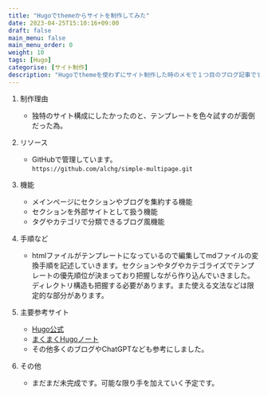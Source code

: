 ```yaml
---
title: "Hugoでthemeからサイトを制作してみた"
date: 2023-04-25T15:10:16+09:00
draft: false
main_menu: false
main_menu_order: 0
weight: 10
tags: [Hugo]
categorise: [サイト制作]
description: "Hugoでthemeを使わずにサイト制作した時のメモで１つ目のブログ記事です。"
---
```

1. 制作理由  
	- 独特のサイト構成にしたかったのと、テンプレートを色々試すのが面倒だった為。  

2. リソース  
	- GitHubで管理しています。  
`https://github.com/alchg/simple-multipage.git`  
<!--more-->  
3. 機能  
	- メインページにセクションやブログを集約する機能  
	- セクションを外部サイトとして扱う機能  
	- タグやカテゴリで分類できるブログ風機能  
4. 手順など  
	- htmlファイルがテンプレートになっているので編集してmdファイルの変換手順を記述していきます。セクションやタグやカテゴライズでテンプレートの優先順位が決まっており把握しながら作り込んでいきました。ディレクトリ構造も把握する必要があります。また使える文法などは限定的な部分があります。  

5. 主要参考サイト  
	- [Hugo公式](https://gohugo.io/)  
	- [まくまくHugoノート](https://maku77.github.io/hugo/)  
	- その他多くのブログやChatGPTなども参考にしました。  

6. その他  
	- まだまだ未完成です。可能な限り手を加えていく予定です。  

